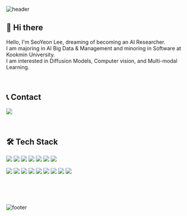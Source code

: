 ![header](https://capsule-render.vercel.app/api?type=Waving&color=0:ff5050,100:be58ff&text=Welcome%20to%20SeoYeon's%20Github!&fontColor=ffffff&fontSize=40&fontAlignY=39&height=200&animation=fadeIn)


## 👋 Hi there
Hello, I'm SeoYeon Lee, dreaming of becoming an AI Researcher.<br/>
I am majoring in AI Big Data & Management and minoring in Software at Kookmin University.<br/>
I am interested in Diffusion Models, Computer vision, and Multi-modal Learning.

<br/>

## 📞 Contact
<a href="tjdus0223@kookmin.ac.kr"><img src="https://img.shields.io/badge/tjdus0223@kookmin.ac.kr-EA4335?style=flat-square&logo=Gmail&logoColor=ffffff"></a>

<br/>

## 🛠️ Tech Stack
<img src="https://img.shields.io/badge/Python-3776AB?style=flat-square&logo=Python&logoColor=ffffff"></a>
<img src="https://img.shields.io/badge/Pytorch-EE4C2C?style=flat-square&logo=Pytorch&logoColor=ffffff"></a>
<img src="https://img.shields.io/badge/Java-007396?style=flat-square&logo=Java&logoColor=ffffff"></a>
<img src="https://img.shields.io/badge/R-276DC3?style=flat-square&logo=R&logoColor=ffffff"></a>
<img src="https://img.shields.io/badge/SQL-4479A1?style=flat-square&logo=MySQL&logoColor=ffffff"></a>
<img src="https://img.shields.io/badge/FastAPI-009688?style=flat-square&logo=fastapi&logoColor=ffffff"></a>
<img src="https://img.shields.io/badge/Langchain-1C3C3C?style=flat-square&logo=langchain&logoColor=ffffff"></a>

<img src="https://img.shields.io/badge/VSCode-007ACC?style=flat-square&logo=VisualStudioCode&logoColor=ffffff"></a>
<img src="https://img.shields.io/badge/PyCharm-000000?style=flat-square&logo=PyCharm&logoColor=ffffff"></a>
<img src="https://img.shields.io/badge/Anaconda-44A833?style=flat-square&logo=Anaconda&logoColor=ffffff"></a>
<img src="https://img.shields.io/badge/Docker-2496ED?style=flat-square&logo=docker&logoColor=ffffff"></a>
<img src="https://img.shields.io/badge/Jupyter-F37626?style=flat-square&logo=Jupyter&logoColor=ffffff"></a>
<img src="https://img.shields.io/badge/AWS-232F3E?style=flat-square&logo=amazonwebservices&logoColor=ffffff"></a>
<img src="https://img.shields.io/badge/MySQL-4479A1?style=flat-square&logo=MySQL&logoColor=ffffff"></a>
<img src="https://img.shields.io/badge/QGIS-589632?style=flat-square&logo=QGIS&logoColor=ffffff"></a>
<img src="https://img.shields.io/badge/Git-F05032?style=flat-square&logo=Git&logoColor=ffffff"></a>




<br/>
<br/>
<br/>

![footer](https://capsule-render.vercel.app/api?section=footer&type=Waving&&color=0:ff5050,100:be58ff&height=100)
